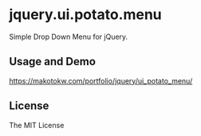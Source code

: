 jquery.ui.potato.menu
=======================

Simple Drop Down Menu for jQuery.

## Usage and Demo

https://makotokw.com/portfolio/jquery/ui_potato_menu/

## License

The MIT License
